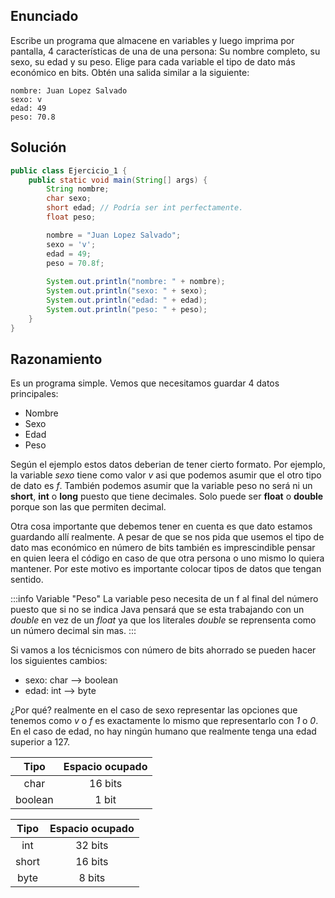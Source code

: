 ## Enunciado
Escribe un programa que almacene en variables y luego imprima por pantalla, 4 características
de una de una persona: Su nombre completo, su sexo, su edad y su peso. Elige para cada
variable el tipo de dato más económico en bits. Obtén una salida similar a la siguiente:

```
nombre: Juan Lopez Salvado
sexo: v
edad: 49
peso: 70.8
```
## Solución
 
```java
public class Ejercicio_1 {
    public static void main(String[] args) { 
        String nombre;
        char sexo;
        short edad; // Podría ser int perfectamente. 
        float peso;

        nombre = "Juan Lopez Salvado";
        sexo = 'v';
        edad = 49;
        peso = 70.8f;
    
        System.out.println("nombre: " + nombre);
        System.out.println("sexo: " + sexo);
        System.out.println("edad: " + edad);
        System.out.println("peso: " + peso);
    }
}
```

## Razonamiento

Es un programa simple. Vemos que necesitamos guardar 4 datos principales:
- Nombre
- Sexo
- Edad
- Peso

Según el ejemplo estos datos deberian de tener cierto formato. Por ejemplo, la variable *sexo* tiene como valor *v* asi que podemos asumir que el otro tipo de dato es *f*. También podemos asumir que la variable peso no será ni un **short**, **int** o **long** puesto que tiene decimales. Solo puede ser **float** o **double** porque son las que permiten decimal.

Otra cosa importante que debemos tener en cuenta es que dato estamos guardando allí realmente. A pesar de que se nos pida que usemos el tipo de dato mas económico en número de bits también es imprescindible pensar en quien leera el código en caso de que otra persona o uno mismo lo quiera mantener. Por este motivo es importante colocar tipos de datos que tengan sentido.

:::info Variable "Peso"
La variable peso necesita de un f al final del número puesto que si no se indica Java pensará que se esta trabajando con un *double* en vez de un *float* ya que los literales *double* se reprensenta como un número decimal sin mas.
:::

Si vamos a los técnicismos con número de bits ahorrado se pueden hacer los siguientes cambios:

- sexo: char --> boolean
- edad: int --> byte

¿Por qué? realmente en el caso de sexo representar las opciones que tenemos como *v* o *f* es exactamente lo mismo que representarlo con *1* o *0*.  En el caso de edad, no hay ningún humano que realmente tenga una edad superior a 127.

| Tipo | Espacio ocupado |
|:--:|:--:|
| char | 16 bits |
| boolean | 1 bit |


| Tipo | Espacio ocupado |
|:--:|:--:|
| int | 32 bits |
| short | 16 bits |
| byte | 8 bits |
